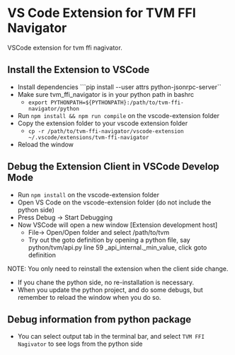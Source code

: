 # VS Code Extension for TVM FFI Navigator

VSCode extension for tvm ffi nagivator.


## Install the Extension to VSCode

- Install dependencies ```pip install --user attrs python-jsonrpc-server``
- Make sure tvm_ffi_navigator is in your python path in bashrc
  - ```export PYTHONPATH=${PYTHONPATH}:/path/to/tvm-ffi-navigator/python```
- Run ```npm install && npm run compile```  on the vscode-extension folder
- Copy the extension folder to your vscode extension folder
  - ```cp -r /path/to/tvm-ffi-navigator/vscode-extension  ~/.vscode/extensions/tvm-ffi-navigator```
- Reload the window


## Debug the Extension Client in VSCode Develop Mode

- Run ```npm install``` on the vscode-extension folder
- Open VS Code on the vscode-extension folder (do not include the python side)
- Press Debug -> Start Debugging
- Now VSCode will open a new window [Extension development host]
  - File-> Open/Open folder and select /path/to/tvm
  - Try out the goto definition by opening a python file, say python/tvm/api.py line 59 _api_internal._min_value, click goto definition

NOTE: You only need to reinstall the extension when the client side change.
- If you chane the python side, no re-installation is necessary.
- When you update the python project, and do some debugs, but remember to reload the window when you do so.

## Debug information from python package

- You can select output tab in the terminal bar, and select `TVM FFI Nagivator` to see logs from the python side




